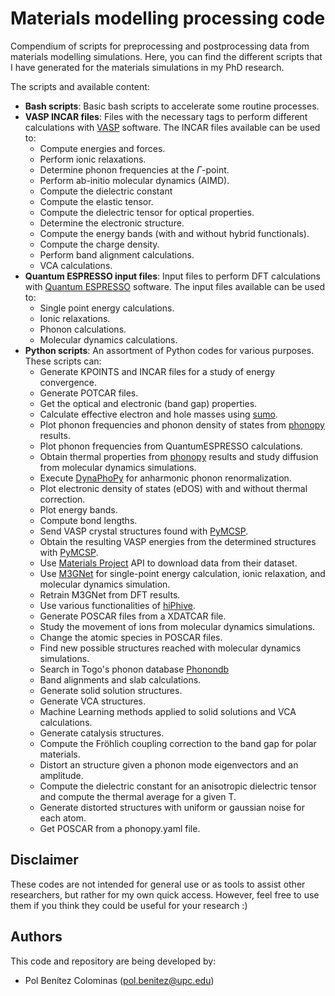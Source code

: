 # Materials modelling processing code

Compendium of scripts for preprocessing and postprocessing data from materials modelling simulations.
Here, you can find the different scripts that I have generated for the materials simulations in my PhD research. 

The scripts and available content: 
- **Bash scripts**: Basic bash scripts to accelerate some routine processes.
- **VASP INCAR files**: Files with the necessary tags to perform different calculations with [VASP](https://www.vasp.at/) software. The INCAR files available can be used to:
   - Compute energies and forces.
   - Perform ionic relaxations.
   - Determine phonon frequencies at the $\Gamma$-point.
   - Perform ab-initio molecular dynamics (AIMD).
   - Compute the dielectric constant
   - Compute the elastic tensor.
   - Compute the dielectric tensor for optical properties.
   - Determine the electronic structure.
   - Compute the energy bands (with and without hybrid functionals).
   - Compute the charge density.
   - Perform band alignment calculations.
   - VCA calculations.
- **Quantum ESPRESSO input files**: Input files to perform DFT calculations with [Quantum ESPRESSO](https://www.quantum-espresso.org/) software. The input files available can be used to:
   - Single point energy calculations.
   - Ionic relaxations.
   - Phonon calculations.
   - Molecular dynamics calculations.
- **Python scripts**: An assortment of Python codes for various purposes. These scripts can:
   - Generate KPOINTS and INCAR files for a study of energy convergence.
   - Generate POTCAR files.
   - Get the optical and electronic (band gap) properties.
   - Calculate effective electron and hole masses using [sumo](https://github.com/SMTG-Bham/sumo).
   - Plot phonon frequencies and phonon density of states from [phonopy](https://phonopy.github.io/phonopy/) results.
   - Plot phonon frequencies from QuantumESPRESSO calculations.
   - Obtain thermal properties from [phonopy](https://phonopy.github.io/phonopy/) results and study diffusion from molecular dynamics simulations.
   - Execute [DynaPhoPy](https://github.com/abelcarreras/DynaPhoPy) for anharmonic phonon renormalization.
   - Plot electronic density of states (eDOS) with and without thermal correction.
   - Plot energy bands.
   - Compute bond lengths.
   - Send VASP crystal structures found with [PyMCSP](https://github.com/polbeni/PyMCSP).
   - Obtain the resulting VASP energies from the determined structures with [PyMCSP](https://github.com/polbeni/PyMCSP).
   - Use [Materials Project](https://next-gen.materialsproject.org/) API to download data from their dataset.
   - Use [M3GNet](https://github.com/materialsvirtuallab/m3gnet) for single-point energy calculation, ionic relaxation, and molecular dynamics simulation.
   - Retrain M3GNet from DFT results.
   - Use various functionalities of [hiPhive](https://hiphive.materialsmodeling.org/).
   - Generate POSCAR files from a XDATCAR file.
   - Study the movement of ions from molecular dynamics simulations.
   - Change the atomic species in POSCAR files.
   - Find new possible structures reached with molecular dynamics simulations.
   - Search in Togo's phonon database [Phonondb](https://github.com/atztogo/phonondb)
   - Band alignments and slab calculations.
   - Generate solid solution structures.
   - Generate VCA structures.
   - Machine Learning methods applied to solid solutions and VCA calculations.
   - Generate catalysis structures.
   - Compute the Fröhlich coupling correction to the band gap for polar materials.
   - Distort an structure given a phonon mode eigenvectors and an amplitude.
   - Compute the dielectric constant for an anisotropic dielectric tensor and compute the thermal average for a given T.
   - Generate distorted structures with uniform or gaussian noise for each atom.
   - Get POSCAR from a phonopy.yaml file.


## Disclaimer

These codes are not intended for general use or as tools to assist other researchers, but rather for my own quick access. However, feel free to use them if you think they could be useful for your research :)

## Authors

This code and repository are being developed by:
- Pol Benítez Colominas (pol.benitez@upc.edu)
